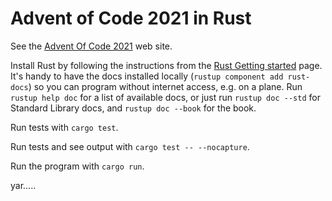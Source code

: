 # Advent of Code 2021 in Rust

See the [Advent Of Code 2021](https://adventofcode.com/2021/) web site. 

Install Rust by following the instructions from the [Rust Getting started](https://www.rust-lang.org/learn/get-started) page. It's handy to have the docs installed locally (`rustup component add rust-docs`) so you can program without internet access, e.g. on a plane. Run `rustup help doc` for a list of available docs, or just run `rustup doc --std` for Standard Library docs, and `rustup doc --book` for the book.

Run tests with `cargo test`.

Run tests and see output with `cargo test -- --nocapture`.

Run the program with `cargo run`.

yar.....
